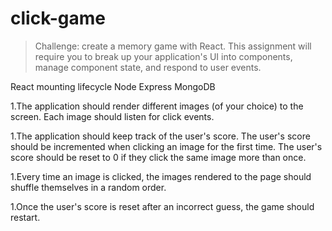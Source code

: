 # click-game

> Challenge:
create a memory game with React. This assignment will require you to break up your application's UI into components, manage component state, and respond to user events.

React mounting lifecycle
Node
Express
MongoDB

1.The application should render different images (of your choice) to the screen. Each image should listen for click events.

1.The application should keep track of the user's score. The user's score should be incremented when clicking an image for the first time. The user's score should be reset to 0 if they click the same image more than once.

1.Every time an image is clicked, the images rendered to the page should shuffle themselves in a random order.

1.Once the user's score is reset after an incorrect guess, the game should restart.
